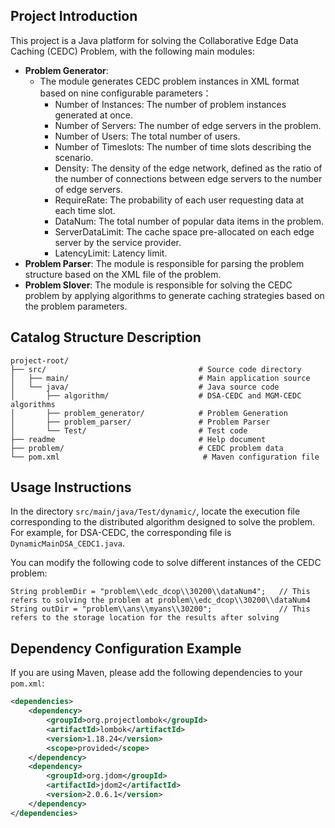 ## Project Introduction

This project is a Java platform for solving the Collaborative Edge Data Caching (CEDC) Problem, with the following main modules:

*   **Problem Generator**:&#x20;
    *   The module generates CEDC problem instances in XML format based on nine configurable parameters：
        *   Number of Instances: The number of problem instances generated at once.
        *   Number of Servers: The number of edge servers in the problem.
        *   Number of Users: The total number of users.
        *   Number of Timeslots: The number of time slots describing the scenario.
        *   Density: The density of the edge network, defined as the ratio of the number of connections between edge servers to the number of edge servers.
        *   RequireRate: The probability of each user requesting data at each time slot.
        *   DataNum: The total number of popular data items in the problem.
        *   ServerDataLimit: The cache space pre-allocated on each edge server by the service provider.
        *   LatencyLimit:  Latency limit.
*   **Problem Parser**: The module is responsible for parsing the problem structure based on the XML file of the problem.
*   **Problem Slover**: The module is responsible for solving the CEDC problem by applying algorithms to generate caching strategies based on the problem parameters.

## Catalog Structure Description

    project-root/
    ├── src/                                  # Source code directory
    │   ├── main/                             # Main application source
    │   └── java/                             # Java source code
    │       ├── algorithm/                    # DSA-CEDC and MGM-CEDC algorithms
    │       ├── problem_generator/            # Problem Generation
    │       ├── problem_parser/               # Problem Parser
    │       └── Test/                         # Test code
    ├── readme                                # Help document
    ├── problem/                              # CEDC problem data
    └── pom.xml                                # Maven configuration file

## Usage Instructions&#x20;

In the directory `src/main/java/Test/dynamic/`, locate the execution file corresponding to the distributed algorithm designed to solve the problem. For example, for DSA-CEDC, the corresponding file is `DynamicMainDSA_CEDC1.java`.

You can modify the following code to solve different instances of the CEDC problem:

    String problemDir = "problem\\edc_dcop\\30200\\dataNum4";   // This refers to solving the problem at problem\\edc_dcop\\30200\\dataNum4
    String outDir = "problem\\ans\\myans\\30200";               // This refers to the storage location for the results after solving

## Dependency Configuration Example

If you are using Maven, please add the following dependencies to your `pom.xml`:

```xml
<dependencies>
    <dependency>
        <groupId>org.projectlombok</groupId>
        <artifactId>lombok</artifactId>
        <version>1.18.24</version>
        <scope>provided</scope>
    </dependency>
    <dependency>
        <groupId>org.jdom</groupId>
        <artifactId>jdom2</artifactId>
        <version>2.0.6.1</version>
    </dependency>
</dependencies>

```

